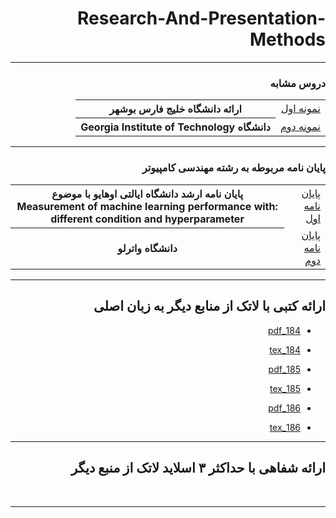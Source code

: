 <div dir="rtl">


# Research-And-Presentation-Methods

    
-----------------------
### دروس مشابه
 
 <table style="width:100%">
  <tr>
    <td><a href="http://smbidoki.ir/crsdetail.php?crsid=41">نمونه اول</a></td>
    <th>ارائه دانشگاه خلیج فارس بوشهر</th>
    </tr>
      <tr>
    <td><a href="https://libguides.gatech.edu/c.php?g=944744&p=6810453">نمونه دوم</a></td>
        <th style="backgrand-color:red" >دانشگاه Georgia Institute of Technology</th>
    </tr>
  </table>
    
-----------------------
### پایان نامه مربوطه به رشته مهندسی کامپیوتر

<table style="width:100%">
  <tr>
    <td><a href="">پایان نامه اول</a></td>
    <th>پایان نامه ارشد دانشگاه ایالتی اوهایو با موضوع :Measurement of machine learning performance with different condition and hyperparameter</th>
    </tr>
      <tr>
    <td><a href="https://oatd.org/oatd/search?q=id%3A%22handle%3A10012%2F16359%22">پایان نامه دوم</a></td>
   <th>دانشگاه واترلو</th>
    </tr>
  </table>

------------------

## ارائه کتبی با لاتک از منابع دیگر به زبان اصلی

- [184_pdf](https://s17.picofile.com/file/8416489634/184_1.pdf.html)

- [184_tex](https://s16.picofile.com/file/8416489784/184_1.tex.html)

- [185_pdf](https://s16.picofile.com/file/8416489918/185_1.pdf.html)

- [185_tex](https://s16.picofile.com/file/8416490026/185_1.tex.html)

- [186_pdf](https://s16.picofile.com/file/8416490100/186_1.pdf.html)

- [186_tex](https://s16.picofile.com/file/8416490176/186_1.tex.html)

--------------


## ارائه شفاهی با حداکثر ۳ اسلاید لاتک از منبع دیگر

<br>

--------------
